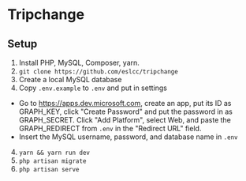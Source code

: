 # Tripchange

## Setup

1. Install PHP, MySQL, Composer, yarn.
1. `git clone https://github.com/eslcc/tripchange`
2. Create a local MySQL database
3. Copy `.env.example` to `.env` and put in settings
  *  Go to https://apps.dev.microsoft.com, create an app, put its ID as GRAPH_KEY, click "Create Password" and put the password in as GRAPH_SECRET. Click "Add Platform", select Web, and paste the GRAPH_REDIRECT from `.env` in the "Redirect URL" field.
  * Insert the MySQL username, password, and database name in `.env`
4. `yarn && yarn run dev`
5. `php artisan migrate`
5. `php artisan serve`
